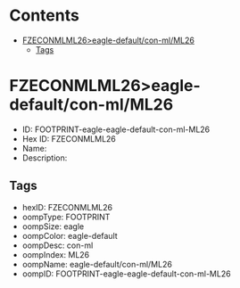 



Contents
========

* [FZECONMLML26>eagle-default/con-ml/ML26](#fzeconmlml26eagle-defaultcon-mlml26)
	* [Tags](#tags)

# FZECONMLML26>eagle-default/con-ml/ML26

- ID: FOOTPRINT-eagle-eagle-default-con-ml-ML26
- Hex ID: FZECONMLML26
- Name: 
- Description: 

## Tags

- hexID: FZECONMLML26
- oompType: FOOTPRINT
- oompSize: eagle
- oompColor: eagle-default
- oompDesc: con-ml
- oompIndex: ML26
- oompName: eagle-default/con-ml/ML26
- oompID: FOOTPRINT-eagle-eagle-default-con-ml-ML26
